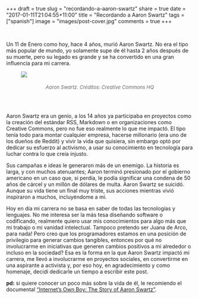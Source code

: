 +++
draft = true
slug = "recordando-a-aaron-swartz"
share = true
date = "2017-01-11T21:04:55+11:00"
title = "Recordando a Aaron Swartz"
tags = ["spanish"]
image = "images/post-cover.jpg"
comments = true
+++
<style>
.caption {
    color: #666;
    font-size:small;
    font-weight:normal;
}
</style>

<br>

Un 11 de Enero como hoy, hace 4 años, murió Aaron Swartz. No era el tipo más popular de mundo,
yo solamente supe de él hasta 2 años después de su muerte, pero su legado es grande y
se ha convertido en una gran influencia para mi carrera.<!--more-->

<figure>
  <img src="/images/aaron-swartz.jpg" />
  <figcaption style="text-align:center;">
    <h6 class="caption">
      Aaron Swartz. Créditos: Creative Commons HQ
    </h6>
  </figcaption>
</figure>

<br>

Aaron Swartz era un genio, a los 14 años ya participaba en proyectos como la creación del
estándar RSS, Markdown o en organizaciones como Creative Commons, pero no fue eso realmente
lo que me impactó. El tipo tenía todo para montar cualquier empresa, hacerse millonario
(era uno de los dueños de Reddit) y vivir la vida que quisiera, sin embargo optó por dedicar su
esfuerzo al activismo, a usar su conocimiento en tecnología para luchar contra lo que creía injusto.

Sus campañas e ideas le generaron más de un enemigo. La historia es larga, y con muchos atenuantes;
Aaron terminó presionado por el gobierno americano en un caso que, si perdía, le podía significar una
condena de 50 años de cárcel y un millón de dólares de multa. Aaron Swartz se suicidó.
Aunque su vida tiene un final muy triste, sus acciones mientras vivió inspiraron a muchos, incluyéndome a mi.

Hoy en día mi carrera no se basa en saber de todas las tecnologías y lenguajes. No me interesa ser la
más tesa diseñando software o codificando, realmente quiero usar mis conocimientos para algo más que mi trabajo
o mi vanidad intelectual. Tampoco pretendo ser Juana de Arco, para nada! Pero creo que los programadores
estamos en una posición de privilegio para generar cambios tangibles, entonces por qué no involucrarme en
iniciativas que generen cambios positivos a mi alrededor o incluso en la sociedad? Esa es la forma en la
que Aaron Swartz impactó mi carrera, me llevó a involucrarme en proyectos sociales, en convertirme en una
aspirante a activista y, por eso hoy, en agradecimiento y como homenaje, decidí dedicarle un tiempo a
escribir este post.

**pd:** si quiere conocer un poco más sobre la vida de él, le recomiendo el documental [“Internet’s Own Boy: The Story of Aaron Swartz”](http://www.imdb.com/title/tt3268458/).
